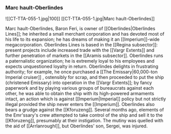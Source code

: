 ### Marc hault-Oberlindes
![[CT-TTA-055-1.jpg|100]]
[[CT-TTA-055-1.jpg|Marc hault-Oberlindes]]

Marc hault-Oberlindes, Baron Feri, is owner of [[Oberlindes|Oberlindes Lines]]; he inherited a small merchant corporation and has devoted most of his life to its expansion; he has dreams of making it an [[Imperium]]-wide megacorporation. Oberlindes Lines is based in the [[Regina subsector]]: present projects include increased trade with the [[Vargr Extents]] and further penetration of markets in the [[Aramis subsector]]. Oberlindes runs a paternalistic organization; he is extremely loyal to his employees and expects unquestioned loyalty in return. Oberlindes delights in frustrating authority; for example, he once purchased a [[The Emissary|60,000-ton lmperial cruiser]] , ostensibly for scrap, and then proceeded to put the ship (christened Emissary) into operation in the [[Vargr Extents]]; by fancy paperwork and by playing various groups of bureaucrats against each other, he was able to obtain the ship with its high-powered armaments intact, an action which is against [[Imperium|Imperial]] policy but not strictly illegal provided the ship never enters the [[Imperium]]. Oberlindes also bears a grudge against the [[Kforuzeng]]. Several months ago, elements of the Emr'ssary's crew attempted to take control of the ship and sell it to the [[Kforuzeng]], presumably at their instigation. The mutiny was quelled with the aid of [[Arrlanroughl]], but Oberlindes' son, Sergei, was injured.
